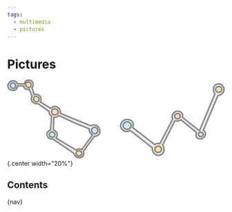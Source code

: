 ```yaml
---
tags:
  - multimedia
  - pictures
---
```


# Pictures

![](img/logo.svg){.center width="20%"}

## Contents

{nav}
